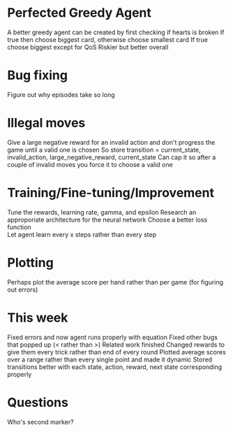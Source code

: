 # Perfected Greedy Agent

A better greedy agent can be created by first checking if hearts is broken
If true then choose biggest card, otherwise choose smallest card
If true choose biggest except for QoS
Riskier but better overall

# Bug fixing

Figure out why episodes take so long

# Illegal moves

Give a large negative reward for an invalid action and don't progress the game until a valid one is chosen
So store transition = current_state, invalid_action, large_negative_reward, current_state
Can cap it so after a couple of invalid moves you force it to choose a valid one

# Training/Fine-tuning/Improvement

Tune the rewards, learning rate, gamma, and epsilon
Research an approporiate architecture for the neural network
Choose a better loss function   
Let agent learn every x steps rather than every step

# Plotting

Perhaps plot the average score per hand rather than per game (for figuring out errors)

# This week

Fixed errors and now agent runs properly with equation
Fixed other bugs that popped up (< rather than >)
Related work finished
Changed rewards to give them every trick rather than end of every round
Plotted average scores over a range rather than every single point and made it dynamic
Stored transitions better with each state, action, reward, next state corresponding properly

# Questions 

Who's second marker?